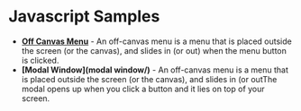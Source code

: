 # Javascript Samples

* **[Off Canvas Menu](off-canvas-menu/)** - An off-canvas menu is a menu that is placed outside the screen (or the canvas), and slides in (or out) when the menu button is clicked.
* **[Modal Window](modal window/)** - An off-canvas menu is a menu that is placed outside the screen (or the canvas), and slides in (or outThe modal opens up when you click a button and it lies on top of your screen.